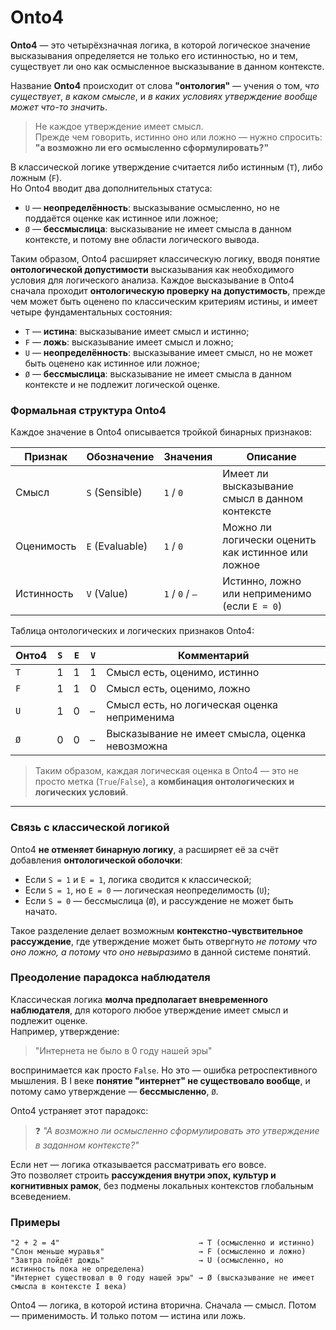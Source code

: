 # Onto4

**Onto4** — это четырёхзначная логика, в которой логическое значение высказывания определяется не только его истинностью, но и тем, существует ли оно как осмысленное высказывание в данном контексте.

Название **Onto4** происходит от слова **"онтология"** — учения о том, *что существует*, *в каком смысле*, и *в каких условиях утверждение вообще может что-то значить*.

> Не каждое утверждение имеет смысл.  
> Прежде чем говорить, истинно оно или ложно — нужно спросить:  
> **"а возможно ли его осмысленно сформулировать?"**

В классической логике утверждение считается либо истинным (`T`), либо ложным (`F`).  
Но Onto4 вводит два дополнительных статуса:

- `U` — **неопределённость**: высказывание осмысленно, но не поддаётся оценке как истинное или ложное;
- `Ø` — **бессмыслица**: высказывание не имеет смысла в данном контексте, и потому вне области логического вывода.

Таким образом, Onto4 расширяет классическую логику, вводя понятие **онтологической допустимости** высказывания как необходимого условия для логического анализа. 
Каждое высказывание в Onto4 сначала проходит **онтологическую проверку на допустимость**, прежде чем может быть оценено по классическим критериям истины, и имеет четыре фундаментальных состояния:

- `T` — **истина**: высказывание имеет смысл и истинно;
- `F` — **ложь**: высказывание имеет смысл и ложно;
- `U` — **неопределённость**: высказывание имеет смысл, но не может быть оценено как истинное или ложное;
- `Ø` — **бессмыслица**: высказывание не имеет смысла в данном контексте и не подлежит логической оценке.

### Формальная структура Onto4

Каждое значение в Onto4 описывается тройкой бинарных признаков:

| Признак     | Обозначение | Значения        | Описание |
|-------------|-------------|-----------------|----------|
| Смысл       | `S` (Sensible)   | `1` / `0`       | Имеет ли высказывание смысл в данном контексте |
| Оценимость  | `E` (Evaluable)  | `1` / `0`       | Можно ли логически оценить как истинное или ложное |
| Истинность  | `V` (Value)      | `1` / `0` / `–` | Истинно, ложно или неприменимо (если `E = 0`) |

Таблица онтологических и логических признаков Onto4:

| Онто4 | `S` | `E` | `V` | Комментарий |
|-------|-----|-----|-----|-------------|
| `T`   | 1   | 1   | 1   | Смысл есть, оценимо, истинно |
| `F`   | 1   | 1   | 0   | Смысл есть, оценимо, ложно |
| `U`   | 1   | 0   | –   | Смысл есть, но логическая оценка неприменима |
| `Ø`   | 0   | 0   | –   | Высказывание не имеет смысла, оценка невозможна |

> Таким образом, каждая логическая оценка в Onto4 — это не просто метка (`True`/`False`), а **комбинация онтологических и логических условий**.

---

### Связь с классической логикой

Onto4 **не отменяет бинарную логику**, а расширяет её за счёт добавления **онтологической оболочки**:

- Если `S = 1` и `E = 1`, логика сводится к классической;
- Если `S = 1`, но `E = 0` — логическая неопределимость (`U`);
- Если `S = 0` — бессмыслица (`Ø`), и рассуждение не может быть начато.

Такое разделение делает возможным **контекстно-чувствительное рассуждение**, где утверждение может быть отвергнуто *не потому что оно ложно, а потому что оно невыразимо* в данной системе понятий.

### Преодоление парадокса наблюдателя

Классическая логика **молча предполагает вневременного наблюдателя**, для которого любое утверждение имеет смысл и подлежит оценке.  
Например, утверждение:

> "Интернета не было в 0 году нашей эры"

воспринимается как просто `False`. Но это — ошибка ретроспективного мышления. В I веке **понятие "интернет" не существовало вообще**, и потому само утверждение — **бессмысленно**, `Ø`.

Onto4 устраняет этот парадокс:

> ❓ *"А возможно ли осмысленно сформулировать это утверждение в заданном контексте?"*

Если нет — логика отказывается рассматривать его вовсе.  
Это позволяет строить **рассуждения внутри эпох, культур и когнитивных рамок**, без подмены локальных контекстов глобальным всеведением.

### Примеры

```
"2 + 2 = 4"                               → T (осмысленно и истинно)
"Слон меньше муравья"                     → F (осмысленно и ложно)
"Завтра пойдёт дождь"                     → U (осмысленно, но истинность пока не определена)
"Интернет существовал в 0 году нашей эры" → Ø (высказывание не имеет смысла в контексте I века)
```

Onto4 — логика, в которой истина вторична.
Сначала — смысл. Потом — применимость. И только потом — истина или ложь.
